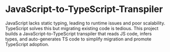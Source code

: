 # JavaScript-to-TypeScript-Transpiler
JavaScript lacks static typing, leading to runtime issues and poor scalability. TypeScript solves this but migrating existing code is tedious. This project builds a JavaScript-to-TypeScript transpiler that reads JS code, infers types, and auto-generates TS code to simplify migration and promote TypeScript adoption.
